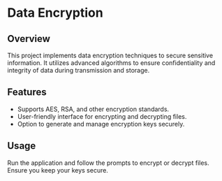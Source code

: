 # Data Encryption

## Overview

This project implements data encryption techniques to secure sensitive information. It utilizes advanced algorithms to ensure confidentiality and integrity of data during transmission and storage.

## Features

- Supports AES, RSA, and other encryption standards.
- User-friendly interface for encrypting and decrypting files.
- Option to generate and manage encryption keys securely.

## Usage

Run the application and follow the prompts to encrypt or decrypt files. Ensure you keep your keys secure.
